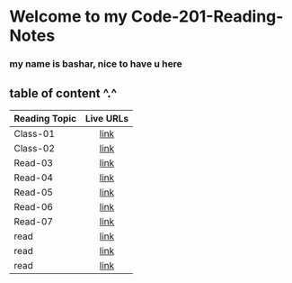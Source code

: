 # Welcome to my Code-201-Reading-Notes


### my name is bashar, nice to have u here 

## table of content ^.^ 

| Reading Topic       | Live URLs     | 
| :------------- | :----------: |
|  Class-01 |[link](https://bashar-syouri.github.io/Code-201-Reading-Notes/class-01)   | 
| Class-02  | [link](https://bashar-syouri.github.io/Code-201-Reading-Notes/class-02) | 
| Read-03  | [link](https://bashar-syouri.github.io/Code-201-Reading-Notes/read-03) | 
| Read-04   | [link](https://bashar-syouri.github.io/Code-201-Reading-Notes/read-04) |                 
| Read-05  | [link](https://bashar-syouri.github.io/Code-201-Reading-Notes/read-05) |
|  Read-06 |[link](https://bashar-syouri.github.io/Code-201-Reading-Notes/read-06)   | 
|  Read-07|[link](https://bashar-syouri.github.io/Code-201-Reading-Notes/read-07)   |
|  read |[link]()   |
|  read |[link]()   |
|  read |[link]()   






<!--I got some of summarizes in class-02 from 'Sultan Elayan' https://github.com/sultan-elayan/reading-notes--> 

<!--I took all of information in read-03 from the book 'javascript & jquery' http://bedford-computing.co.uk/learning/wp-content/uploads/2015/10/JavaScript-and-JQuery-Interactive-Front-End-Web-Development-Introduction.pdf-->


<!--All of content in read-04 from HTML & JS Books-->

<!--I got some of summarizes in read-07 from 'Mariam Saber Alshammari' and from HTML book --> 